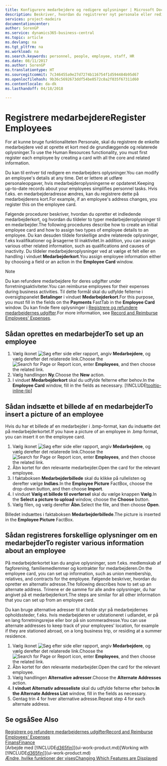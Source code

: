 ```yaml
---
title: Konfigurere medarbejdere og redigere oplysninger | Microsoft Docs
description: Beskriver, hvordan du registrerer nyt personale eller redigerer oplysninger om eksisterende personale.
services: project-madeira
documentationcenter: 
author: SorenGP
ms.service: dynamics365-business-central
ms.topic: article
ms.devlang: na
ms.tgt_pltfrm: na
ms.workload: na
ms.search.keywords: personnel, people, employee, staff, HR
ms.date: 08/11/2017
ms.author: SorenGP
ms.translationtype: HT
ms.sourcegitcommit: 7c346455a9e27d7274b116754f1d594484b95d67
ms.openlocfilehash: 9b36c5692673ddf54be0572c8a2f035f67311d60
ms.contentlocale: da-dk
ms.lasthandoff: 04/18/2018

---
```

# <a name="register-employees"></a><span data-ttu-id="e5e5e-103">Registrere medarbejdere</span><span class="sxs-lookup"><span data-stu-id="e5e5e-103">Register Employees</span></span>
<span data-ttu-id="e5e5e-104">For at kunne bruge funktionaliteten Personale, skal du registrere de enkelte medarbejdere ved at oprette et kort med de grundlæggende og relaterede oplysninger.</span><span class="sxs-lookup"><span data-stu-id="e5e5e-104">To use the Human Resources functionality, you must first register each employee by creating a card with all the core and related information.</span></span>

<span data-ttu-id="e5e5e-105">Du kan til enhver tid redigere en medarbejders oplysninger.</span><span class="sxs-lookup"><span data-stu-id="e5e5e-105">You can modify an employee's details at any time.</span></span> <span data-ttu-id="e5e5e-106">Det er lettere at udføre personaleopgaver, hvis medarbejderoplysningerne er opdateret.</span><span class="sxs-lookup"><span data-stu-id="e5e5e-106">Keeping up-to-date records about your employees simplifies personnel tasks.</span></span> <span data-ttu-id="e5e5e-107">Hvis f.eks. en medarbejderadresse ændres, kan du registrere dette på medarbejderens kort.</span><span class="sxs-lookup"><span data-stu-id="e5e5e-107">For example, if an employee's address changes, you register this on the employee card.</span></span>

<span data-ttu-id="e5e5e-108">Følgende procedurer beskriver, hvordan du opretter et indledende medarbejderkort, og hvordan du tildeler to typer medarbejderoplysninger til en medarbejder.</span><span class="sxs-lookup"><span data-stu-id="e5e5e-108">The following procedures describe how to create an initial employee card and how to assign two types of employee details to an employee.</span></span> <span data-ttu-id="e5e5e-109">Du kan desuden tildele forskellige andre relaterede oplysninger, f.eks kvalifikationer og årsagerne til inaktivitet.</span><span class="sxs-lookup"><span data-stu-id="e5e5e-109">In addition, you can assign various other related information, such as qualifications and causes of inactivity.</span></span> <span data-ttu-id="e5e5e-110">Du tildeler medarbejderoplysninger ved at vælge et felt eller en handling i vinduet **Medarbejderkort**.</span><span class="sxs-lookup"><span data-stu-id="e5e5e-110">You assign employee information either by choosing a field or an action in the **Employee Card** window.</span></span>

> [!NOTE]  
> <span data-ttu-id="e5e5e-111">Du kan refundere medarbejdere for deres udgifter under forretningsaktiviteter.</span><span class="sxs-lookup"><span data-stu-id="e5e5e-111">You can reimburse employees for their expenses during business activities.</span></span> <span data-ttu-id="e5e5e-112">Til dette formål skal du udfylde felterne i oversigtspanelet **Betalinger** i vinduet **Medarbejderkort**.</span><span class="sxs-lookup"><span data-stu-id="e5e5e-112">For this purpose, you must fill in the fields on the **Payments** FastTab in the **Employee Card** window.</span></span> <span data-ttu-id="e5e5e-113">Du kan finde flere oplysninger i [Registrere og refundere medarbejdernes udgifter](finance-how-record-reimburse-employee-expenses.md).</span><span class="sxs-lookup"><span data-stu-id="e5e5e-113">For more information, see [Record and Reimburse Employees' Expenses](finance-how-record-reimburse-employee-expenses.md).</span></span>

## <a name="to-set-up-an-employee"></a><span data-ttu-id="e5e5e-114">Sådan oprettes en medarbejder</span><span class="sxs-lookup"><span data-stu-id="e5e5e-114">To set up an employee</span></span>
1. <span data-ttu-id="e5e5e-115">Vælg ikonet ![Søg efter side eller rapport](media/ui-search/search_small.png "Ikonet Søg efter side eller rapport"), angiv **Medarbejdere**, og vælg derefter det relaterede link.</span><span class="sxs-lookup"><span data-stu-id="e5e5e-115">Choose the ![Search for Page or Report](media/ui-search/search_small.png "Search for Page or Report icon") icon, enter **Employees**, and then choose the related link.</span></span>
2. <span data-ttu-id="e5e5e-116">Vælg handlingen **Ny**.</span><span class="sxs-lookup"><span data-stu-id="e5e5e-116">Choose the **New** action.</span></span>
3. <span data-ttu-id="e5e5e-117">I vinduet **Medarbejderkort** skal du udfylde felterne efter behov.</span><span class="sxs-lookup"><span data-stu-id="e5e5e-117">In the **Employee Card** window, fill in the fields as necessary.</span></span> [!INCLUDE[tooltip-inline-tip](includes/tooltip-inline-tip_md.md)]

## <a name="to-insert-a-picture-of-an-employee"></a><span data-ttu-id="e5e5e-118">Sådan indsætte et billede af en medarbejder</span><span class="sxs-lookup"><span data-stu-id="e5e5e-118">To insert a picture of an employee</span></span>
<span data-ttu-id="e5e5e-119">Hvis du har et billede af en medarbejder i .bmp-format, kan du indsætte det på medarbejderkortet.</span><span class="sxs-lookup"><span data-stu-id="e5e5e-119">If you have a picture of an employee in .bmp format, you can insert it on the employee card.</span></span>

1. <span data-ttu-id="e5e5e-120">Vælg ikonet ![Søg efter side eller rapport](media/ui-search/search_small.png "Ikonet Søg efter side eller rapport"), angiv **Medarbejdere**, og vælg derefter det relaterede link.</span><span class="sxs-lookup"><span data-stu-id="e5e5e-120">Choose the ![Search for Page or Report](media/ui-search/search_small.png "Search for Page or Report icon") icon, enter **Employees**, and then choose the related link.</span></span>
2. <span data-ttu-id="e5e5e-121">Åbn kortet for den relevante medarbejder.</span><span class="sxs-lookup"><span data-stu-id="e5e5e-121">Open the card for the relevant employee.</span></span>
3. <span data-ttu-id="e5e5e-122">I faktaboksen **Medarbejderbillede** skal du klikke på rullelisten og derefter vælge **Indlæs**.</span><span class="sxs-lookup"><span data-stu-id="e5e5e-122">In the **Employee Picture** FactBox, choose the drop-down button, and then choose **Import**.</span></span>
4. <span data-ttu-id="e5e5e-123">I vinduet **Vælg et billede til overførsel** skal du vælge knappen **Vælg**.</span><span class="sxs-lookup"><span data-stu-id="e5e5e-123">In the **Select a picture to upload** window, choose the **Choose** button.</span></span>
5. <span data-ttu-id="e5e5e-124">Vælg filen, og vælg derefter **Åbn**.</span><span class="sxs-lookup"><span data-stu-id="e5e5e-124">Select the file, and then choose **Open**.</span></span>

<span data-ttu-id="e5e5e-125">Billedet indsættes i faktaboksen **Medarbejderbillede**.</span><span class="sxs-lookup"><span data-stu-id="e5e5e-125">The picture is inserted in the **Employee Picture** FactBox.</span></span>

## <a name="to-register-various-information-about-an-employee"></a><span data-ttu-id="e5e5e-126">Sådan registreres forskellige oplysninger om en medarbejder</span><span class="sxs-lookup"><span data-stu-id="e5e5e-126">To register various information about an employee</span></span>
<span data-ttu-id="e5e5e-127">På medarbejderkortet kan du angive oplysninger, som f.eks. medlemskab af fagforening, familiemedlemmer og kontrakter for medarbejderen.</span><span class="sxs-lookup"><span data-stu-id="e5e5e-127">On the employee card, you can set up information, such as union membership, relatives, and contracts for the employee.</span></span> <span data-ttu-id="e5e5e-128">Følgende beskriver, hvordan du opretter en alternativ adresse.</span><span class="sxs-lookup"><span data-stu-id="e5e5e-128">The following describes how to set up an alternate address.</span></span> <span data-ttu-id="e5e5e-129">Trinene er de samme for alle andre oplysninger, du har angivet på et medarbejderkort.</span><span class="sxs-lookup"><span data-stu-id="e5e5e-129">The steps are similar for all other information that you can set up from an employee card.</span></span>

<span data-ttu-id="e5e5e-130">Du kan bruge alternative adresser til at holde styr på medarbejdernes opholdssteder, f.eks. hvis medarbejderen er udstationeret i udlandet, er på en lang forretningsrejse eller bor på sin sommeradresse.</span><span class="sxs-lookup"><span data-stu-id="e5e5e-130">You can use alternate addresses to keep track of your employees’ location, for example if they are stationed abroad, on a long business trip, or residing at a summer residence.</span></span>

1. <span data-ttu-id="e5e5e-131">Vælg ikonet ![Søg efter side eller rapport](media/ui-search/search_small.png "Ikonet Søg efter side eller rapport"), angiv **Medarbejdere**, og vælg derefter det relaterede link.</span><span class="sxs-lookup"><span data-stu-id="e5e5e-131">Choose the ![Search for Page or Report](media/ui-search/search_small.png "Search for Page or Report icon") icon, enter **Employees**, and then choose the related link.</span></span>
2. <span data-ttu-id="e5e5e-132">Åbn kortet for den relevante medarbejder.</span><span class="sxs-lookup"><span data-stu-id="e5e5e-132">Open the card for the relevant employee.</span></span>
3. <span data-ttu-id="e5e5e-133">Vælg handlingen **Alternative adresser**.</span><span class="sxs-lookup"><span data-stu-id="e5e5e-133">Choose the **Alternate Addresses** action.</span></span>
4. <span data-ttu-id="e5e5e-134">**I vinduet Alternativ adresseliste** skal du udfylde felterne efter behov.</span><span class="sxs-lookup"><span data-stu-id="e5e5e-134">**In the Alternate Address List** window, fill in the fields as necessary.</span></span>
5. <span data-ttu-id="e5e5e-135">Gentag trin 4 for hver alternative adresse.</span><span class="sxs-lookup"><span data-stu-id="e5e5e-135">Repeat step 4 for each alternate address.</span></span>

## <a name="see-also"></a><span data-ttu-id="e5e5e-136">Se også</span><span class="sxs-lookup"><span data-stu-id="e5e5e-136">See Also</span></span>
[<span data-ttu-id="e5e5e-137">Registrere og refundere medarbejdernes udgifter</span><span class="sxs-lookup"><span data-stu-id="e5e5e-137">Record and Reimburse Employees' Expenses</span></span>](finance-how-record-reimburse-employee-expenses.md)  
[<span data-ttu-id="e5e5e-138">Finans</span><span class="sxs-lookup"><span data-stu-id="e5e5e-138">Finance</span></span>](finance.md)  
<span data-ttu-id="e5e5e-139">[Arbejde med [!INCLUDE[d365fin](includes/d365fin_md.md)]](ui-work-product.md)</span><span class="sxs-lookup"><span data-stu-id="e5e5e-139">[Working with [!INCLUDE[d365fin](includes/d365fin_md.md)]](ui-work-product.md)</span></span>  
[<span data-ttu-id="e5e5e-140">Ændre, hvilke funktioner der vises</span><span class="sxs-lookup"><span data-stu-id="e5e5e-140">Changing Which Features are Displayed</span></span>](ui-experiences.md)

